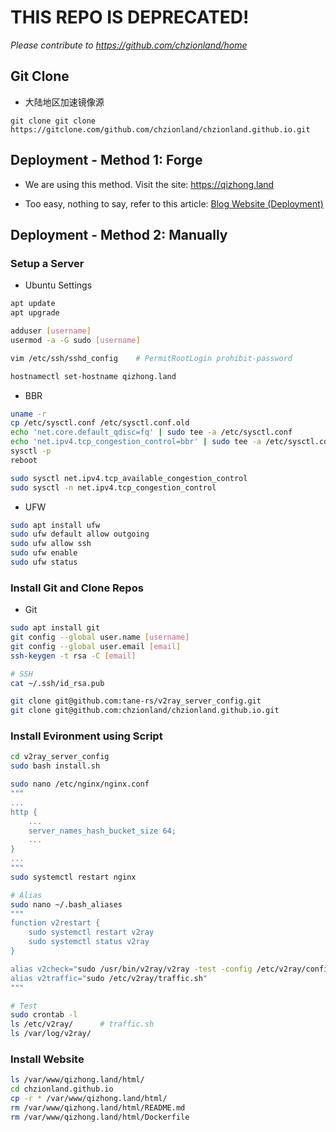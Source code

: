 # THIS REPO IS DEPRECATED!

_Please contribute to <https://github.com/chzionland/home>_



## Git Clone

- 大陆地区加速镜像源

```bsh
git clone git clone https://gitclone.com/github.com/chzionland/chzionland.github.io.git
```

## Deployment - Method 1: Forge

- We are using this method. Visit the site: <https://qizhong.land>

- Too easy, nothing to say, refer to this article: [Blog Website (Deployment)](https://www.sheldonl.com/2020/08/27/00.md)

## Deployment - Method 2: Manually

### Setup a Server

- Ubuntu Settings

```bash
apt update
apt upgrade

adduser [username]
usermod -a -G sudo [username]

vim /etc/ssh/sshd_config    # PermitRootLogin prohibit-password

hostnamectl set-hostname qizhong.land
```

- BBR

```bash
uname -r
cp /etc/sysctl.conf /etc/sysctl.conf.old
echo 'net.core.default_qdisc=fq' | sudo tee -a /etc/sysctl.conf
echo 'net.ipv4.tcp_congestion_control=bbr' | sudo tee -a /etc/sysctl.conf
sysctl -p
reboot

sudo sysctl net.ipv4.tcp_available_congestion_control
sudo sysctl -n net.ipv4.tcp_congestion_control
```

- UFW

```bash
sudo apt install ufw
sudo ufw default allow outgoing
sudo ufw allow ssh
sudo ufw enable
sudo ufw status
```


### Install Git and Clone Repos

- Git

```bash
sudo apt install git
git config --global user.name [username]
git config --global user.email [email]
ssh-keygen -t rsa -C [email]

# SSH
cat ~/.ssh/id_rsa.pub

git clone git@github.com:tane-rs/v2ray_server_config.git
git clone git@github.com:chzionland/chzionland.github.io.git
```

### Install Evironment using Script

```bash
cd v2ray_server_config
sudo bash install.sh

sudo nano /etc/nginx/nginx.conf
"""
...
http {
    ...
    server_names_hash_bucket_size 64;
    ...
}
...
"""
sudo systemctl restart nginx

# Alias
sudo nano ~/.bash_aliases
"""
function v2restart {
    sudo systemctl restart v2ray
    sudo systemctl status v2ray
}

alias v2check="sudo /usr/bin/v2ray/v2ray -test -config /etc/v2ray/config.json"
alias v2traffic="sudo /etc/v2ray/traffic.sh"
"""

# Test
sudo crontab -l
ls /etc/v2ray/      # traffic.sh
ls /var/log/v2ray/
```

### Install Website

```bash
ls /var/www/qizhong.land/html/
cd chzionland.github.io
cp -r * /var/www/qizhong.land/html/
rm /var/www/qizhong.land/html/README.md
rm /var/www/qizhong.land/html/Dockerfile
```
